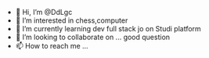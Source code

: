 - 👋 Hi, I’m @DdLgc
- 👀 I’m interested in chess,computer
- 🌱 I’m currently learning dev full stack jo on Studi platform
- 💞️ I’m looking to collaborate on ... good question
- 📫 How to reach me ...

<!---
DdLgc/DdLgc is a ✨ special ✨ repository because its `README.md` (this file) appears on your GitHub profile.
You can click the Preview link to take a look at your changes.
--->

